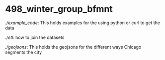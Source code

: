 # 498_winter_group_bfmnt

*./example_code*: This holds examples for the using python or curl to get the data

*./etl*: how to join the datasets

*./geojsons*: This holds the geojsons for the different ways Chicago segments the city


